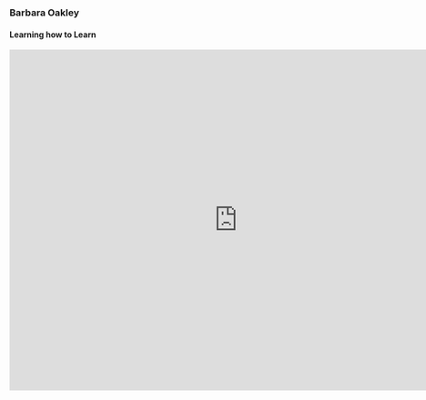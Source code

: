 ### Barbara Oakley
#### Learning how to Learn

<iframe width="800" height="600"
src="https://www.youtube.com/embed/vd2dtkMINIw" 
frameborder="0" 
allow="accelerometer; autoplay; encrypted-media; gyroscope; picture-in-picture" 
allowfullscreen></iframe>
